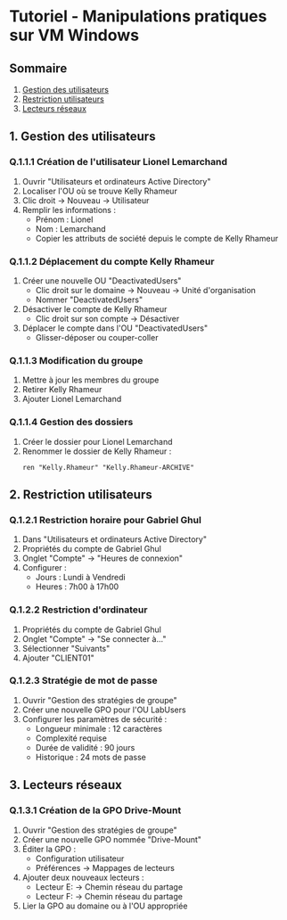 # Tutoriel - Manipulations pratiques sur VM Windows

## Sommaire
1. [Gestion des utilisateurs](#1-gestion-des-utilisateurs)
2. [Restriction utilisateurs](#2-restriction-utilisateurs)
3. [Lecteurs réseaux](#3-lecteurs-réseaux)

## 1. Gestion des utilisateurs

### Q.1.1.1 Création de l'utilisateur Lionel Lemarchand
1. Ouvrir "Utilisateurs et ordinateurs Active Directory"
2. Localiser l'OU où se trouve Kelly Rhameur
3. Clic droit → Nouveau → Utilisateur
4. Remplir les informations :
   - Prénom : Lionel
   - Nom : Lemarchand
   - Copier les attributs de société depuis le compte de Kelly Rhameur

### Q.1.1.2 Déplacement du compte Kelly Rhameur
1. Créer une nouvelle OU "DeactivatedUsers"
   - Clic droit sur le domaine → Nouveau → Unité d'organisation
   - Nommer "DeactivatedUsers"
2. Désactiver le compte de Kelly Rhameur
   - Clic droit sur son compte → Désactiver
3. Déplacer le compte dans l'OU "DeactivatedUsers"
   - Glisser-déposer ou couper-coller

### Q.1.1.3 Modification du groupe
1. Mettre à jour les membres du groupe
2. Retirer Kelly Rhameur
3. Ajouter Lionel Lemarchand

### Q.1.1.4 Gestion des dossiers
1. Créer le dossier pour Lionel Lemarchand
2. Renommer le dossier de Kelly Rhameur :
   ```
   ren "Kelly.Rhameur" "Kelly.Rhameur-ARCHIVE"
   ```

## 2. Restriction utilisateurs

### Q.1.2.1 Restriction horaire pour Gabriel Ghul
1. Dans "Utilisateurs et ordinateurs Active Directory"
2. Propriétés du compte de Gabriel Ghul
3. Onglet "Compte" → "Heures de connexion"
4. Configurer :
   - Jours : Lundi à Vendredi
   - Heures : 7h00 à 17h00

### Q.1.2.2 Restriction d'ordinateur
1. Propriétés du compte de Gabriel Ghul
2. Onglet "Compte" → "Se connecter à..."
3. Sélectionner "Suivants"
4. Ajouter "CLIENT01"

### Q.1.2.3 Stratégie de mot de passe
1. Ouvrir "Gestion des stratégies de groupe"
2. Créer une nouvelle GPO pour l'OU LabUsers
3. Configurer les paramètres de sécurité :
   - Longueur minimale : 12 caractères
   - Complexité requise
   - Durée de validité : 90 jours
   - Historique : 24 mots de passe

## 3. Lecteurs réseaux

### Q.1.3.1 Création de la GPO Drive-Mount
1. Ouvrir "Gestion des stratégies de groupe"
2. Créer une nouvelle GPO nommée "Drive-Mount"
3. Éditer la GPO :
   - Configuration utilisateur
   - Préférences → Mappages de lecteurs
4. Ajouter deux nouveaux lecteurs :
   - Lecteur E: → Chemin réseau du partage
   - Lecteur F: → Chemin réseau du partage
5. Lier la GPO au domaine ou à l'OU appropriée
